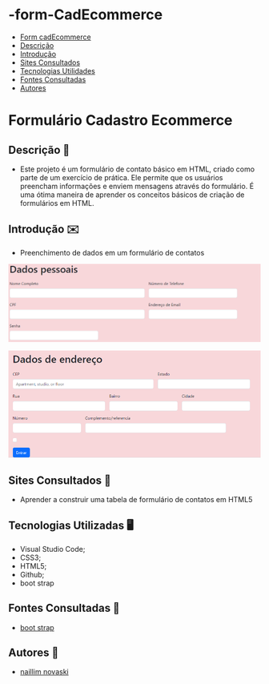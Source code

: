 # -form-CadEcommerce
* [Form cadEcommerce](#form-cadEcommerce)
* [Descrição](#descrição)
* [Introdução](#introdução)
* [Sites Consultados](#sites-consultadoss)
* [Tecnologias Utilidades](#tecnologias-utilizadas)
* [Fontes Consultadas](#fontes-consultadas)
* [Autores](#autores)
 
# Formulário Cadastro Ecommerce
 
## Descrição 📖
- Este projeto é um formulário de contato básico em HTML, criado como parte de um exercício de prática. Ele permite que os usuários preencham informações e enviem mensagens através do formulário. É uma ótima maneira de aprender os conceitos básicos de criação de formulários em HTML.
 
## Introdução ✉️
- Preenchimento de dados em um formulário de contatos

![](FORM_CONTATO.png)

![](foto_ecommerce.png)
 
## Sites Consultados 🧠
- Aprender a construir uma tabela de formulário de contatos em HTML5
 
## Tecnologias Utilizadas 🖥️  
- Visual Studio Code;
- CSS3;
- HTML5;
- Github;
- boot strap
## Fontes Consultadas 🔗
 - [boot strap](https://getbootstrap.com/)
## Autores 👥
- [naillim novaski](https://github.com/naillimnovaski)
